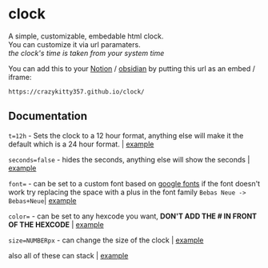 # clock
A simple, customizable, embedable html clock.  
You can customize it via url paramaters.  
*the clock's time is taken from your system time*  

You can add this to your [Notion](https://www.notion.so/) / [obsidian](https://obsidian.md/) by putting this url as an embed / iframe: 
```
https://crazykitty357.github.io/clock/
```
## Documentation
```t=12h``` - Sets the clock to a 12 hour format, anything else will make it the default which is a 24 hour format. | [example](https://crazykitty357.github.io/clock/?t=12h) 

```seconds=false``` - hides the seconds, anything else will show the seconds | [example](https://crazykitty357.github.io/clock/?seconds=false)

```font=``` - can be set to a custom font based on [google fonts](https://fonts.google.com) if the font doesn't work try replacing the space with a plus in the font family ```Bebas Neue -> Bebas+Neue```| [example](https://crazykitty357.github.io/clock/?font=Tiny5)

```color=``` - can be set to any hexcode you want, **DON'T ADD THE # IN FRONT OF THE HEXCODE** | [example](https://crazykitty357.github.io/clock/?color=ad540f)

```size=NUMBERpx``` - can change the size of the clock | [example](https://crazykitty357.github.io/clock/?size=50px)

also all of these can stack | [example](https://crazykitty357.github.io/clock/?t=12h&seconds=false&font=Tiny5&color=ad540f&size=50px)
